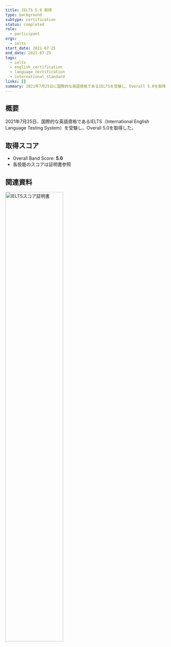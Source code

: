 ```yaml
---
title: IELTS 5.0 取得
type: background
subtype: certification
status: completed
role:
  - participant
orgs:
  - ielts
start_date: 2021-07-25
end_date: 2021-07-25
tags:
  - ielts
  - english_certification
  - language_certification
  - international_standard
links: []
summary: 2021年7月25日に国際的な英語資格であるIELTSを受験し、Overall 5.0を取得
---
```


## 概要

2021年7月25日、国際的な英語資格であるIELTS（International English Language Testing System）を受験し、Overall 5.0を取得した。

## 取得スコア
- Overall Band Score: **5.0**
- 各技能のスコアは証明書参照

## 関連資料
<img src="linked_assets/30_Background/certifications/ielts_2021/ielts_certificate_2021.jpg" alt="IELTSスコア証明書" width="60%">
